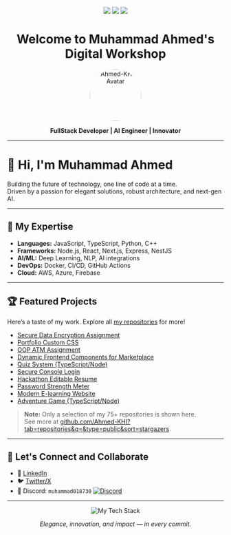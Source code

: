 <!-- Luxurious GitHub Profile README for Muhammad Ahmed -->

<p align="center">
  <img src="https://img.shields.io/badge/FullStack%20Developer-%F0%9F%92%BB-informational?style=flat-square&color=3b82f6">
  <img src="https://img.shields.io/badge/AI%20Engineer-%F0%9F%A7%A0-success?style=flat-square&color=10b981">
  <img src="https://img.shields.io/badge/Karachi,%20Pakistan-%F0%9F%87%B5%F0%9F%87%B0-lightgrey?style=flat-square&color=6366f1">
</p>

<h1 align="center">Welcome to Muhammad Ahmed's Digital Workshop</h1>

<p align="center">
  <img src="https://github.com/Ahmed-KHI.png" width="120" style="border-radius:100%" alt="Ahmed-KHI | Avatar">
</p>

<p align="center">
  <b>FullStack Developer | AI Engineer | Innovator</b>
</p>

---

# 👋 Hi, I'm Muhammad Ahmed

Building the future of technology, one line of code at a time.  
Driven by a passion for elegant solutions, robust architecture, and next-gen AI.

---

## 🚀 My Expertise

- **Languages:** JavaScript, TypeScript, Python, C++
- **Frameworks:** Node.js, React, Next.js, Express, NestJS
- **AI/ML:** Deep Learning, NLP, AI integrations
- **DevOps:** Docker, CI/CD, GitHub Actions
- **Cloud:** AWS, Azure, Firebase

---

## 🏆 Featured Projects

Here’s a taste of my work. Explore all [my repositories](https://github.com/Ahmed-KHI?tab=repositories&q=&type=public&sort=stargazers) for more!

- [Secure Data Encryption Assignment](https://github.com/Ahmed-KHI/secure_data_encryption_assignment)
- [Portfolio Custom CSS](https://github.com/Ahmed-KHI/milestone-2-portfolio-custom.css-by-00263838)
- [OOP ATM Assignment](https://github.com/Ahmed-KHI/oop-assignment-atm)
- [Dynamic Frontend Components for Marketplace](https://github.com/Ahmed-KHI/dynamic_frontend_components_for_marketplace-by-00263838)
- [Quiz System (TypeScript/Node)](https://github.com/Ahmed-KHI/TypeScript-NODEPROJECTS-Quiz-System)
- [Secure Console Login](https://github.com/Ahmed-KHI/Secure-Console-Login)
- [Hackathon Editable Resume](https://github.com/Ahmed-KHI/Hackathon_Milestone_4_by_00263838)
- [Password Strength Meter](https://github.com/Ahmed-KHI/project-02-password-strength-meter)
- [Modern E-learning Website](https://github.com/Ahmed-KHI/Modern_E-learning_Website-by-00263838)
- [Adventure Game (TypeScript/Node)](https://github.com/Ahmed-KHI/TypeScript-NODEPROJECTS-Adventure-Game)

> **Note:** Only a selection of my 75+ repositories is shown here.  
> See more at [github.com/Ahmed-KHI?tab=repositories&q=&type=public&sort=stargazers](https://github.com/Ahmed-KHI?tab=repositories&q=&type=public&sort=stargazers).

---

## 🌟 Let's Connect and Collaborate

- 💼 [LinkedIn](https://www.linkedin.com/in/mirza-muhammad-ahmed-09b932209) 
- 🐦 [Twitter/X](https://twitter.com/your-twitter)
- 💬 Discord: `muhammad018730` [![Discord](https://img.shields.io/badge/Discord-muhammad018730-5865F2?style=flat&logo=discord&logoColor=white)](https://discord.com/users/1211977466898419776)


---

<p align="center">
  <img src="https://skillicons.dev/icons?i=js,ts,react,nodejs,python,cpp,aws,docker,github" alt="My Tech Stack" />
</p>

<p align="center">
  <i>Elegance, innovation, and impact — in every commit.</i>
</p>
